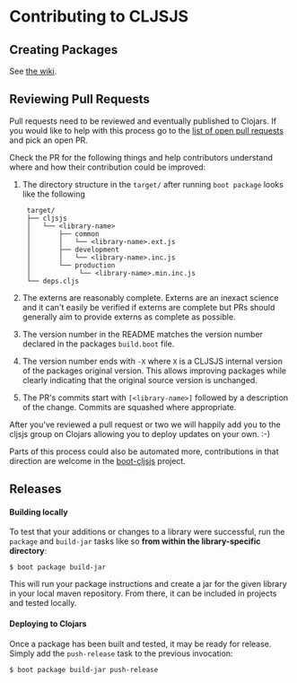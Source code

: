# Contributing to CLJSJS

## Creating Packages

See [the wiki](https://github.com/cljsjs/packages/wiki/Creating-Packages).

## Reviewing Pull Requests

Pull requests need to be reviewed and eventually published to Clojars.
If you would like to help with this process go to the
[list of open pull requests][prs] and pick an open PR.

Check the PR for the following things and help contributors understand
where and how their contribution could be improved:

1. The directory structure in the `target/` after running `boot
   package` looks like the following

        target/
        ├── cljsjs
        │   └── <library-name>
        │       ├── common
        │       │   └── <library-name>.ext.js
        │       ├── development
        │       │   └── <library-name>.inc.js
        │       └── production
        │            └── <library-name>.min.inc.js
        └── deps.cljs

2. The externs are reasonably complete. Externs are an inexact science
   and it can't easily be verified if externs are complete but PRs
   should generally aim to provide externs as complete as possible.
3. The version number in the README matches the version number declared
   in the packages `build.boot` file.
4. The version number ends with `-X` where `X` is a CLJSJS internal
   version of the packages original version. This allows improving
   packages while clearly indicating that the original source version
   is unchanged.
5. The PR's commits start with `[<library-name>]` followed by a description
   of the change. Commits are squashed where appropriate.

After you've reviewed a pull request or two we will happily add you to
the cljsjs group on Clojars allowing you to deploy updates on your
own. :-)

Parts of this process could also be automated more, contributions in
that direction are welcome in the [boot-cljsjs](https://github.com/cljsjs/boot-cljsjs)
project.

## Releases

#### Building locally

To test that your additions or changes to a library were successful,
run the `package` and `build-jar` tasks like so **from within the
library-specific directory**:

```
$ boot package build-jar
```

This will run your package instructions and create a jar for the given
library in your local maven repository. From there, it can be included
in projects and tested locally.

#### Deploying to Clojars

Once a package has been built and tested, it may be ready for release.
Simply add the `push-release` task to the previous invocation:

```
$ boot package build-jar push-release
```

[prs]: https://github.com/cljsjs/packages/pulls
